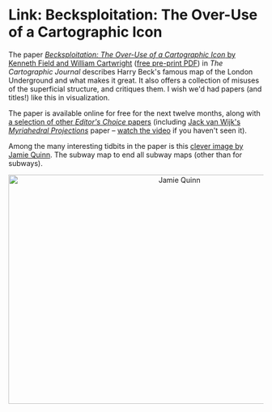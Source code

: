 # Link: Becksploitation: The Over-Use of a Cartographic Icon

The paper <a href="http://www.maneyonline.com/doi/abs/10.1179/0008704114Z.000000000150"><em>Becksploitation: The Over-Use of a Cartographic Icon</em> by Kenneth Field and William Cartwright</a> (<a href="https://drive.google.com/file/d/0B74oo5QGpleoVi1Ya1hTNms4REE/view?usp=sharing">free pre-print PDF</a>) in <em>The Cartographic Journal</em> describes Harry Beck's famous map of the London Underground and what makes it great. It also offers a collection of misuses of the superficial structure, and critiques them. I wish we'd had papers (and titles!) like this in visualization.

The paper is available online for free for the next twelve months, along with <a href="http://www.maneyonline.com/action/showMostReadArticles?journalCode=CAJ#97f82663-59b5-4d49-bbef-7ae8d9060d91-753f8c65-32d3-490a-a727-8e09499b383c">a selection of other <em>Editor's Choice</em> papers</a> (including <a href="http://www.maneyonline.com/doi/abs/10.1179/000870408X276594">Jack van Wijk's <em>Myriahedral Projections</em></a> paper – <a href="https://www.youtube.com/watch?v=TMKaxQvJQp4">watch the video</a> if you haven't seen it).

Among the many interesting tidbits in the paper is this <a href="https://www.flickr.com/photos/jamiethemapquinn/8966983573/">clever image by Jamie Quinn</a>. The subway map to end all subway maps (other than for subways).

<p align="center"><a href="https://www.flickr.com/photos/jamiethemapquinn/8966983573/"><img class="aligncenter size-medium wp-image-8627" src="https://media.eagereyes.org/wp-content/uploads/2015/01/becksploitation-660x453.jpg" alt="Jamie Quinn" width="660" height="453" /></a></p>
